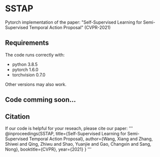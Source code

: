 # SSTAP
Pytorch implementation of the paper: "Self-Supervised Learning for Semi-Supervised Temporal Action Proposal" (CVPR-2021)

## Requirements
The code runs correctly with:

* python 3.8.5
* pytorch 1.6.0
* torchvision 0.7.0

Other versions may also work. 

## Code comming soon...

## Citation
If our code is helpful for your reseach, please cite our paper:
'''
@inproceedings{SSTAP,
  title={Self-Supervised Learning for Semi-Supervised Temporal Action Proposal},
  author={Wang, Xiang and Zhang, Shiwei and Qing, Zhiwu and Shao, Yuanjie and Gao, Changxin and Sang, Nong},
  booktitle={CVPR},
  year={2021}
}
'''
